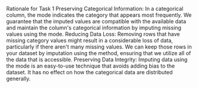 Rationale for Task 1 Preserving Categorical Information: In a categorical column, the mode indicates the category that appears most frequently. We guarantee that the imputed values are compatible with the available data and maintain the column's categorical information by imputing missing values using the mode. Reducing Data Loss: Removing rows that have missing category values might result in a considerable loss of data, particularly if there aren't many missing values. We can keep those rows in your dataset by imputation using the method, ensuring that we utilize all of the data that is accessible. Preserving Data Integrity: Imputing data using the mode is an easy-to-use technique that avoids adding bias to the dataset. It has no effect on how the categorical data are distributed generally.
